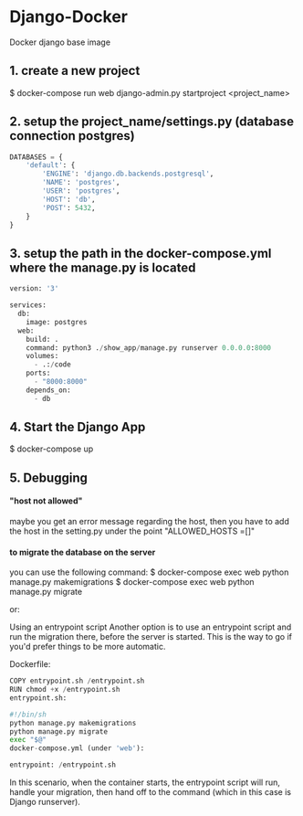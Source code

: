 # Django-Docker
Docker django base image

## 1. create a new project 
$ docker-compose run web django-admin.py startproject <project_name>

## 2. setup the project_name/settings.py (database connection postgres)
```python
DATABASES = {
    'default': {
        'ENGINE': 'django.db.backends.postgresql',
        'NAME': 'postgres',
        'USER': 'postgres',
        'HOST': 'db',
        'POST': 5432,
    }
}

```
## 3. setup the path in the docker-compose.yml where the manage.py is located

```python
version: '3'

services:
  db:
    image: postgres
  web:
    build: .
    command: python3 ./show_app/manage.py runserver 0.0.0.0:8000
    volumes: 
      - .:/code
    ports:
      - "8000:8000"
    depends_on:
      - db
```
## 4. Start the Django App
$ docker-compose up

## 5. Debugging

#### "host not allowed"
maybe you get an error message regarding the host, then you have to add the host in the setting.py under the point "ALLOWED_HOSTS =[]"

#### to migrate the database on the server
you can use the following command:
    $ docker-compose exec web python manage.py makemigrations 
    $ docker-compose exec web python manage.py migrate

or:

Using an entrypoint script
Another option is to use an entrypoint script and run the migration there, before the server is started. This is the way to go if you'd prefer things to be more automatic.

Dockerfile:
```python
COPY entrypoint.sh /entrypoint.sh
RUN chmod +x /entrypoint.sh
entrypoint.sh:

#!/bin/sh
python manage.py makemigrations
python manage.py migrate
exec "$@"
docker-compose.yml (under 'web'):

entrypoint: /entrypoint.sh
```
In this scenario, when the container starts, the entrypoint script will run, handle your migration, then hand off to the command (which in this case is Django runserver).



